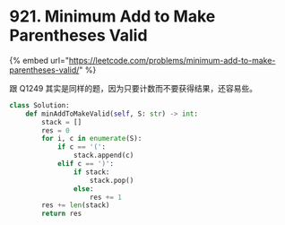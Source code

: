 # 921. Minimum Add to Make Parentheses Valid

{% embed url="https://leetcode.com/problems/minimum-add-to-make-parentheses-valid/" %}

跟 Q1249 其实是同样的题，因为只要计数而不要获得结果，还容易些。

```python
class Solution:
    def minAddToMakeValid(self, S: str) -> int:
        stack = []
        res = 0
        for i, c in enumerate(S):
            if c == '(':
                stack.append(c)
            elif c == ')':
                if stack:
                    stack.pop()
                else:
                    res += 1
        res += len(stack)
        return res
```

